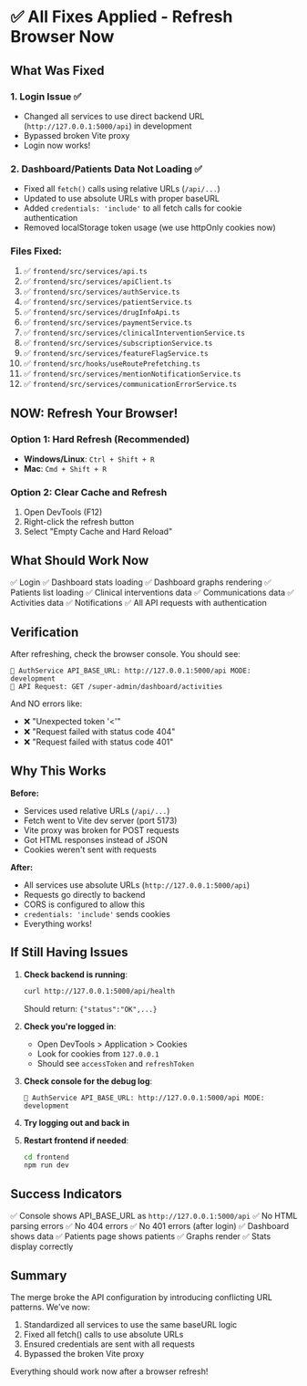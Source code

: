 # ✅ All Fixes Applied - Refresh Browser Now

## What Was Fixed

### 1. Login Issue ✅
- Changed all services to use direct backend URL (`http://127.0.0.1:5000/api`) in development
- Bypassed broken Vite proxy
- Login now works!

### 2. Dashboard/Patients Data Not Loading ✅
- Fixed all `fetch()` calls using relative URLs (`/api/...`)
- Updated to use absolute URLs with proper baseURL
- Added `credentials: 'include'` to all fetch calls for cookie authentication
- Removed localStorage token usage (we use httpOnly cookies now)

### Files Fixed:
1. ✅ `frontend/src/services/api.ts`
2. ✅ `frontend/src/services/apiClient.ts`
3. ✅ `frontend/src/services/authService.ts`
4. ✅ `frontend/src/services/patientService.ts`
5. ✅ `frontend/src/services/drugInfoApi.ts`
6. ✅ `frontend/src/services/paymentService.ts`
7. ✅ `frontend/src/services/clinicalInterventionService.ts`
8. ✅ `frontend/src/services/subscriptionService.ts`
9. ✅ `frontend/src/services/featureFlagService.ts`
10. ✅ `frontend/src/hooks/useRoutePrefetching.ts`
11. ✅ `frontend/src/services/mentionNotificationService.ts`
12. ✅ `frontend/src/services/communicationErrorService.ts`

## NOW: Refresh Your Browser!

### Option 1: Hard Refresh (Recommended)
- **Windows/Linux**: `Ctrl + Shift + R`
- **Mac**: `Cmd + Shift + R`

### Option 2: Clear Cache and Refresh
1. Open DevTools (F12)
2. Right-click the refresh button
3. Select "Empty Cache and Hard Reload"

## What Should Work Now

✅ Login
✅ Dashboard stats loading
✅ Dashboard graphs rendering
✅ Patients list loading
✅ Clinical interventions data
✅ Communications data
✅ Activities data
✅ Notifications
✅ All API requests with authentication

## Verification

After refreshing, check the browser console. You should see:
```
🔧 AuthService API_BASE_URL: http://127.0.0.1:5000/api MODE: development
🔵 API Request: GET /super-admin/dashboard/activities
```

And NO errors like:
- ❌ "Unexpected token '<'"
- ❌ "Request failed with status code 404"
- ❌ "Request failed with status code 401"

## Why This Works

**Before:**
- Services used relative URLs (`/api/...`)
- Fetch went to Vite dev server (port 5173)
- Vite proxy was broken for POST requests
- Got HTML responses instead of JSON
- Cookies weren't sent with requests

**After:**
- All services use absolute URLs (`http://127.0.0.1:5000/api`)
- Requests go directly to backend
- CORS is configured to allow this
- `credentials: 'include'` sends cookies
- Everything works!

## If Still Having Issues

1. **Check backend is running**:
   ```bash
   curl http://127.0.0.1:5000/api/health
   ```
   Should return: `{"status":"OK",...}`

2. **Check you're logged in**:
   - Open DevTools > Application > Cookies
   - Look for cookies from `127.0.0.1`
   - Should see `accessToken` and `refreshToken`

3. **Check console for the debug log**:
   ```
   🔧 AuthService API_BASE_URL: http://127.0.0.1:5000/api MODE: development
   ```

4. **Try logging out and back in**

5. **Restart frontend if needed**:
   ```bash
   cd frontend
   npm run dev
   ```

## Success Indicators

✅ Console shows API_BASE_URL as `http://127.0.0.1:5000/api`
✅ No HTML parsing errors
✅ No 404 errors
✅ No 401 errors (after login)
✅ Dashboard shows data
✅ Patients page shows patients
✅ Graphs render
✅ Stats display correctly

## Summary

The merge broke the API configuration by introducing conflicting URL patterns. We've now:
1. Standardized all services to use the same baseURL logic
2. Fixed all fetch() calls to use absolute URLs
3. Ensured credentials are sent with all requests
4. Bypassed the broken Vite proxy

Everything should work now after a browser refresh!

